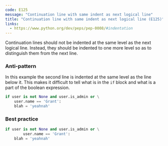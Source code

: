 ```yaml
---
code: E125
message: "Continuation line with same indent as next logical line"
title: "Continuation line with same indent as next logical line (E125)"
links:
  - https://www.python.org/dev/peps/pep-0008/#indentation
---
```


Continuation lines should not be indented at the same level as the next logical line. Instead, they should be indented to one more level so as to distinguish them from the next line.

### Anti-pattern

In this example the second line is indented at the same level as the line below it. This makes it difficult to tell what is in the `if` block and what is a part of the boolean expression.

```python
if user is not None and user.is_admin or \
    user.name == 'Grant':
    blah = 'yeahnah'
```

### Best practice

```python
if user is not None and user.is_admin or \
        user.name == 'Grant':
    blah = 'yeahnah'
```
